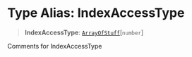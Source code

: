 # Type Alias: IndexAccessType

> **IndexAccessType**: [`ArrayOfStuff`](ArrayOfStuff.md)\[`number`\]

Comments for IndexAccessType
